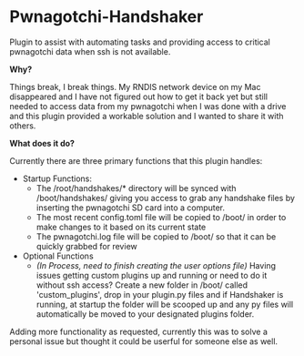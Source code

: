 # Pwnagotchi-Handshaker

Plugin to assist with automating tasks and providing access to critical pwnagotchi data when ssh is not available.

**Why?**

Things break, I break things. My RNDIS network device on my Mac disappeared and I have not figured out how to get it back yet but still needed to access data from my pwnagotchi when I was done with a drive and this plugin provided a workable solution and I wanted to share it with others.

**What does it do?**

Currently there are three primary functions that this plugin handles:

- Startup Functions:
  - The /root/handshakes/* directory will be synced with /boot/handshakes/ giving you access to grab any handshake files by inserting the pwnagotchi SD card into a computer.
  - The most recent config.toml file will be copied to /boot/ in order to make changes to it based on its current state
  - The pwnagotchi.log file will be copied to /boot/ so that it can be quickly grabbed for review
- Optional Functions
  - *(In Process, need to finish creating the user options file)* Having issues getting custom plugins up and running or need to do it without ssh access? Create a new folder in /boot/ called 'custom_plugins', drop in your plugin.py files and if Handshaker is running, at startup the folder will be scooped up and any py files will automatically be moved to your designated plugins folder.

Adding more functionality as requested, currently this was to solve a personal issue but thought it could be userful for someone else as well.
